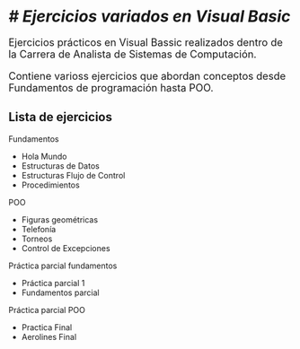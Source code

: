 <h1><em># Ejercicios variados en Visual Basic</em></h1>
<p style= "font-size: 18px;">Ejercicios prácticos en Visual Bassic realizados dentro de la Carrera de Analista de Sistemas de Computación.</p>
<p style= "font-size: 18px;">Contiene varioss ejercicios que abordan conceptos desde Fundamentos de programación hasta POO.</p>
<h2>Lista de ejercicios</h2>
<p>Fundamentos</p>
<ul>
  <li>Hola Mundo</li>
  <li>Estructuras de Datos</li>
  <li>Estructuras Flujo de Control</li>
  <li>Procedimientos</li>
</ul>
<p>POO</p>
<ul>
  <li>Figuras geométricas</li>
  <li>Telefonía</li>
  <li>Torneos</li>
  <li>Control de Excepciones</li>
</ul>
<p>Práctica parcial fundamentos</p>
<ul>
  <li>Práctica parcial 1</li>
  <li>Fundamentos parcial</li>
</ul>
<p>Práctica parcial POO</p>
<ul>
  <li>Practica Final</li>
  <li>Aerolines Final</li>
</ul>
